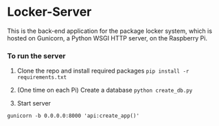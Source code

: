 # Locker-Server
This is the back-end application for the package locker system, which is hosted on Gunicorn, a Python WSGI HTTP server, on the Raspberry Pi.

### To run the server
1. Clone the repo and install required packages `pip install -r requirements.txt`

2. (One time on each Pi) Create a database `python create_db.py`

3. Start server

```
gunicorn -b 0.0.0.0:8000 'api:create_app()'
```